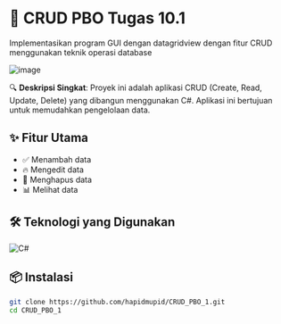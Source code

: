 # 🚀 CRUD PBO Tugas 10.1 
Implementasikan program GUI dengan datagridview dengan fitur CRUD menggunakan teknik operasi database

![image](https://github.com/user-attachments/assets/99482371-f372-4e54-bb0c-07e653fa20b3)

🔍 **Deskripsi Singkat**: Proyek ini adalah aplikasi CRUD (Create, Read, Update, Delete) yang dibangun menggunakan C#. Aplikasi ini bertujuan untuk memudahkan pengelolaan data.

## ✨ Fitur Utama
- ✅ Menambah data
- 🔥 Mengedit data
- 🎉 Menghapus data
- 📊 Melihat data

## 🛠️ Teknologi yang Digunakan
![C#](https://img.shields.io/badge/C%23-239120?style=for-the-badge&logo=csharp&logoColor=white)

## 📦 Instalasi
```bash
git clone https://github.com/hapidmupid/CRUD_PBO_1.git
cd CRUD_PBO_1

